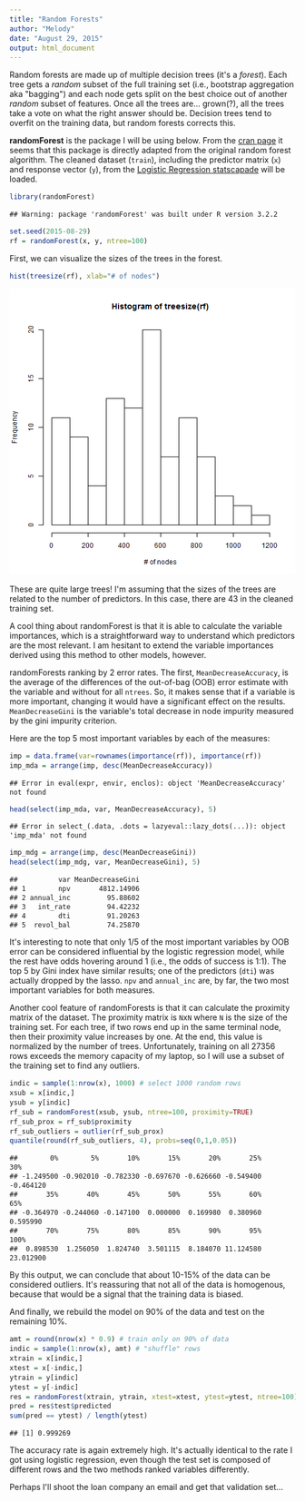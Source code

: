 ```yaml
---
title: "Random Forests"
author: "Melody"
date: "August 29, 2015"
output: html_document
---
```




Random forests are made up of multiple decision trees (it's a *forest*). Each tree gets a *random* subset of the full training set (i.e., bootstrap aggregation aka "bagging") and each node gets split on the best choice out of another *random* subset of features. Once all the trees are... grown(?), all the trees take a vote on what the right answer should be. Decision trees tend to overfit on the training data, but random forests corrects this. 

**randomForest** is the package I will be using below. From the [cran page](https://cran.r-project.org/web/packages/randomForest/index.html) it seems that this package is directly adapted from the original random forest algorithm. The cleaned dataset (`train`), including the predictor matrix (`x`) and response vector (`y`), from the [Logistic Regression statscapade](http://melodyyin.github.io/statscapades/logistic.html) will be loaded.


```r
library(randomForest)
```

```
## Warning: package 'randomForest' was built under R version 3.2.2
```

```r
set.seed(2015-08-29)
rf = randomForest(x, y, ntree=100)
```

First, we can visualize the sizes of the trees in the forest. 


```r
hist(treesize(rf), xlab="# of nodes")
```

![plot of chunk tsize](figure/tsize-1.png) 

These are quite large trees! I'm assuming that the sizes of the trees are related to the number of predictors. In this case, there are 43 in the cleaned training set. 

A cool thing about randomForest is that it is able to calculate the variable importances, which is a straightforward way to understand which predictors are the most relevant. I am hesitant to extend the variable importances derived using this method to other models, however. 

randomForests ranking by 2 error rates. The first, `MeanDecreaseAccuracy`, is the average of the differences of the out-of-bag (OOB) error estimate with the variable and without for all `ntrees`. So, it makes sense that if a variable is more important, changing it would have a significant effect on the results. `MeanDecreaseGini` is the variable's total decrease in node impurity measured by the gini impurity criterion. 

Here are the top 5 most important variables by each of the measures: 


```r
imp = data.frame(var=rownames(importance(rf)), importance(rf))
imp_mda = arrange(imp, desc(MeanDecreaseAccuracy))
```

```
## Error in eval(expr, envir, enclos): object 'MeanDecreaseAccuracy' not found
```

```r
head(select(imp_mda, var, MeanDecreaseAccuracy), 5)
```

```
## Error in select_(.data, .dots = lazyeval::lazy_dots(...)): object 'imp_mda' not found
```

```r
imp_mdg = arrange(imp, desc(MeanDecreaseGini))
head(select(imp_mdg, var, MeanDecreaseGini), 5)
```

```
##          var MeanDecreaseGini
## 1        npv       4812.14906
## 2 annual_inc         95.88602
## 3   int_rate         94.42232
## 4        dti         91.20263
## 5  revol_bal         74.25870
```

It's interesting to note that only 1/5 of the most important variables by OOB error can be considered influential by the logistic regression model, while the rest have odds hovering around 1 (i.e., the odds of success is 1:1). The top 5 by Gini index have similar results; one of the predictors (`dti`) was actually dropped by the lasso. `npv` and `annual_inc` are, by far, the two most important variables for both measures. 

Another cool feature of randomForests is that it can calculate the proximity matrix of the dataset. The proximity matrix is `N`x`N` where `N` is the size of the training set. For each tree, if two rows end up in the same terminal node, then their proximity value increases by one. At the end, this value is normalized by the number of trees. Unfortunately, training on all 27356 rows exceeds the memory capacity of my laptop, so I will use a subset of the training set to find any outliers. 


```r
indic = sample(1:nrow(x), 1000) # select 1000 random rows
xsub = x[indic,]
ysub = y[indic]
rf_sub = randomForest(xsub, ysub, ntree=100, proximity=TRUE)
rf_sub_prox = rf_sub$proximity
rf_sub_outliers = outlier(rf_sub_prox)
quantile(round(rf_sub_outliers, 4), probs=seq(0,1,0.05))
```

```
##        0%        5%       10%       15%       20%       25%       30% 
## -1.249500 -0.902010 -0.782330 -0.697670 -0.626660 -0.549400 -0.464120 
##       35%       40%       45%       50%       55%       60%       65% 
## -0.364970 -0.244060 -0.147100  0.000000  0.169980  0.380960  0.595990 
##       70%       75%       80%       85%       90%       95%      100% 
##  0.898530  1.256050  1.824740  3.501115  8.184070 11.124580 23.012900
```

By this output, we can conclude that about 10-15% of the data can be considered outliers. It's reassuring that not all of the data is homogenous, because that would be a signal that the training data is biased. 

And finally, we rebuild the model on 90% of the data and test on the remaining 10%.


```r
amt = round(nrow(x) * 0.9) # train only on 90% of data
indic = sample(1:nrow(x), amt) # "shuffle" rows 
xtrain = x[indic,]
xtest = x[-indic,]
ytrain = y[indic]
ytest = y[-indic]
res = randomForest(xtrain, ytrain, xtest=xtest, ytest=ytest, ntree=100)
pred = res$test$predicted
sum(pred == ytest) / length(ytest)
```

```
## [1] 0.999269
```

The accuracy rate is again extremely high. It's actually identical to the rate I got using logistic regression, even though the test set is composed of different rows and the two methods ranked variables differently.

Perhaps I'll shoot the loan company an email and get that validation set...

